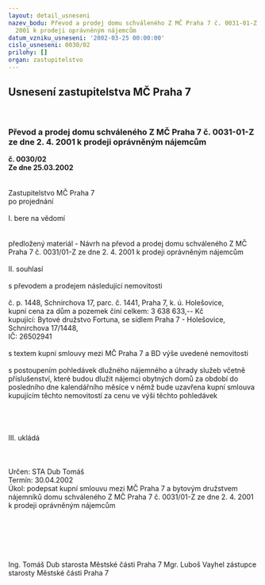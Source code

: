 ```yaml
---
layout: detail_usneseni
nazev_bodu: Převod a prodej domu schváleného Z MČ Praha 7 č. 0031-01-Z ze dne 2. 4.
  2001 k prodeji oprávněným nájemcům
datum_vzniku_usneseni: '2002-03-25 00:00:00'
cislo_usneseni: 0030/02
prilohy: []
organ: zastupitelstvo
---
```

<div id="ucUsn_pList" class="usn">
	<span><h2>Usnesení zastupitelstva MČ Praha 7 </h2>
<br></span><div class="standBody">
<span><h3>Převod a prodej domu schváleného Z MČ Praha 7 č. 0031-01-Z ze dne 2. 4. 2001 k prodeji oprávněným nájemcům</h3></span><div class="center">
		<strong>č. 0030/02</strong><br>
	</div>
<div class="center">
		<strong>Ze dne 25.03.2002</strong><br><br>
	</div>
<br>Zastupitelstvo MČ Praha 7<br>po projednání<br><br>I.	bere na vědomí<br><br> <br>předložený materiál - Návrh na převod a prodej domu schváleného Z MČ Praha 7 č. 0031/01-Z ze dne 2. 4. 2001 k prodeji oprávněným nájemcům <br><br>II.	souhlasí <br><br>s převodem a prodejem následující nemovitosti<br><br>č. p. 1448, Schnirchova 17, parc. č. 1441, Praha 7, k. ú. Holešovice, <br>kupní cena za dům a pozemek činí celkem: 3 638 633,-- Kč<br>kupující: Bytové družstvo Fortuna, se sídlem Praha 7 - Holešovice, Schnirchova 17/1448,<br>IČ: 26502941<br><br>s textem kupní smlouvy mezi MČ Praha 7 a BD výše uvedené nemovitosti<br><br>s postoupením pohledávek dlužného nájemného a úhrady služeb včetně příslušenství, které budou dlužit nájemci obytných domů za období do posledního dne kalendářního měsíce v němž bude uzavřena kupní smlouva kupujícím těchto nemovitostí za cenu ve výši těchto pohledávek<br><br><br><br><br>III.	ukládá <br><br>		<br> <br>Určen:	STA Dub Tomáš<br>Termín: 30.04.2002<br>Úkol:	podepsat kupní smlouvu mezi MČ Praha 7 a bytovým družstvem nájemníků domu schváleného Z MČ Praha 7 č. 0031/01-Z ze dne 2. 4. 2001 k prodeji oprávněným nájemcům <br> <br><br><br><br> <br>	<br>Ing. Tomáš Dub starosta Městské části Praha 7	Mgr. Luboš Vayhel zástupce starosty Městské části Praha 7<br>	<br><br>
</div>
</div>